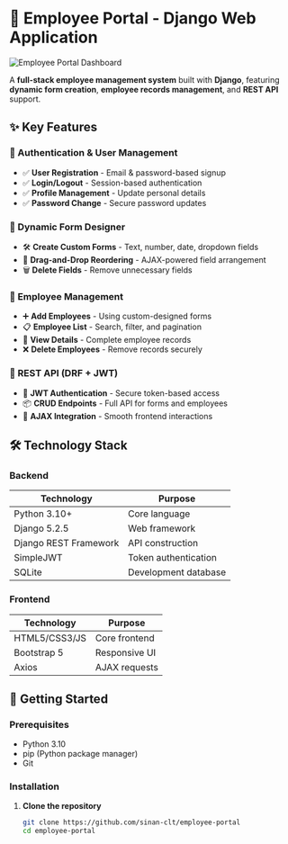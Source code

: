 # 🏢 Employee Portal - Django Web Application

![Employee Portal Dashboard](screenshots/dashboard.png)

A **full-stack employee management system** built with **Django**, featuring **dynamic form creation**, **employee records management**, and **REST API** support.

## ✨ Key Features

### 👤 Authentication & User Management
- ✅ **User Registration** - Email & password-based signup
- ✅ **Login/Logout** - Session-based authentication
- ✅ **Profile Management** - Update personal details
- ✅ **Password Change** - Secure password updates

### 📝 Dynamic Form Designer
- 🛠️ **Create Custom Forms** - Text, number, date, dropdown fields
- 🔧 **Drag-and-Drop Reordering** - AJAX-powered field arrangement
- 🗑️ **Delete Fields** - Remove unnecessary fields

### 👥 Employee Management
- ➕ **Add Employees** - Using custom-designed forms
- 📋 **Employee List** - Search, filter, and pagination
- 👀 **View Details** - Complete employee records
- ❌ **Delete Employees** - Remove records securely

### 🔌 REST API (DRF + JWT)
- 🔐 **JWT Authentication** - Secure token-based access
- 📦 **CRUD Endpoints** - Full API for forms and employees
- 📡 **AJAX Integration** - Smooth frontend interactions

## 🛠️ Technology Stack

### Backend
| Technology | Purpose |
|------------|---------|
| Python 3.10+ | Core language |
| Django 5.2.5 | Web framework |
| Django REST Framework | API construction |
| SimpleJWT | Token authentication |
| SQLite | Development database |

### Frontend
| Technology | Purpose |
|------------|---------|
| HTML5/CSS3/JS | Core frontend |
| Bootstrap 5 | Responsive UI |
| Axios | AJAX requests |

## 🚀 Getting Started

### Prerequisites
- Python 3.10
- pip (Python package manager)
- Git

### Installation

1. **Clone the repository**
   ```bash
   git clone https://github.com/sinan-clt/employee-portal
   cd employee-portal